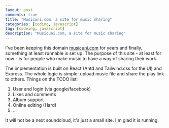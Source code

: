 ```yaml
---
layout: post
comments: true
title: "Musicuni.com, a site for music sharing"
categories: [coding, javascript]
tag: [codeing, javascript]
description: "Musicuni.com, a site for music sharing"
---
```

I've been keeping this domain [musicuni.com](www.musicuni.com) for years and finally, something at least runnable is set up. The purpose of this site - at least for now - is for people who make music to have a way of sharing their work.

The implementation is built on React (Antd and Tailwind.css for the UI) and Express. The whole logic is simple: upload music file and share the play link to others. Things on the TODO list:

1. User and login (via google/facebook)
2. Likes and comments
3. Album support
4. Online editing (Hard)
5. ...

It will not be a next soundcloud, it's just a small site. I'm glad it is running.
